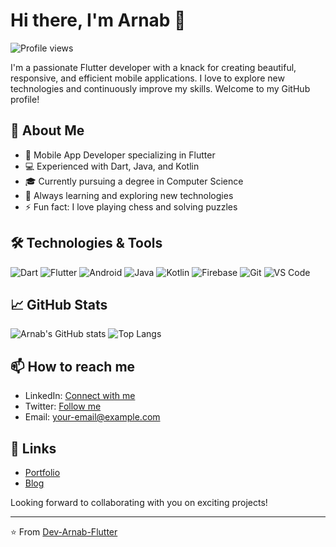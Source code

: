 # Hi there, I'm Arnab 👋

![Profile views](https://gpvc.arturio.dev/Dev-Arnab-Flutter)

I'm a passionate Flutter developer with a knack for creating beautiful, responsive, and efficient mobile applications. I love to explore new technologies and continuously improve my skills. Welcome to my GitHub profile!

## 🚀 About Me

- 📱 Mobile App Developer specializing in Flutter
- 💻 Experienced with Dart, Java, and Kotlin
- 🎓 Currently pursuing a degree in Computer Science
- 🌱 Always learning and exploring new technologies
- ⚡ Fun fact: I love playing chess and solving puzzles

## 🛠️ Technologies & Tools

![Dart](https://img.shields.io/badge/-Dart-0175C2?style=flat&logo=dart&logoColor=white)
![Flutter](https://img.shields.io/badge/-Flutter-02569B?style=flat&logo=flutter&logoColor=white)
![Android](https://img.shields.io/badge/-Android-3DDC84?style=flat&logo=android&logoColor=white)
![Java](https://img.shields.io/badge/-Java-007396?style=flat&logo=java&logoColor=white)
![Kotlin](https://img.shields.io/badge/-Kotlin-0095D5?style=flat&logo=kotlin&logoColor=white)
![Firebase](https://img.shields.io/badge/-Firebase-FFCA28?style=flat&logo=firebase&logoColor=white)
![Git](https://img.shields.io/badge/-Git-F05032?style=flat&logo=git&logoColor=white)
![VS Code](https://img.shields.io/badge/-VS%20Code-007ACC?style=flat&logo=visual-studio-code&logoColor=white)

## 📈 GitHub Stats

![Arnab's GitHub stats](https://github-readme-stats.vercel.app/api?username=Dev-Arnab-Flutter&show_icons=true&theme=radical)
![Top Langs](https://github-readme-stats.vercel.app/api/top-langs/?username=Dev-Arnab-Flutter&layout=compact&theme=radical)

## 📫 How to reach me

- LinkedIn: [Connect with me](https://www.linkedin.com/in/your-linkedin-profile)
- Twitter: [Follow me](https://twitter.com/your-twitter-handle)
- Email: your-email@example.com

## 🔗 Links

- [Portfolio](https://your-portfolio-website.com)
- [Blog](https://your-blog-website.com)

Looking forward to collaborating with you on exciting projects!

---

⭐️ From [Dev-Arnab-Flutter](https://github.com/Dev-Arnab-Flutter)
